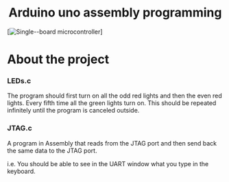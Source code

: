<h1 align="center">Arduino uno assembly programming</h1>



[![Single--board microcontroller](https://img.shields.io/badge/Single--board%20microcontroller-Arduino%20Uno-blue)]
# About the project

### LEDs.c
The program should first turn on all the odd red lights and then the even red lights. 
Every fifth time all the green lights turn on. This should be repeated 
infinitely until the program is canceled outside. 

### JTAG.c
A program in Assembly that reads from the JTAG port
and then send back the same data to the JTAG port.

i.e. You should be able to see in the UART window what
you type in the keyboard.

